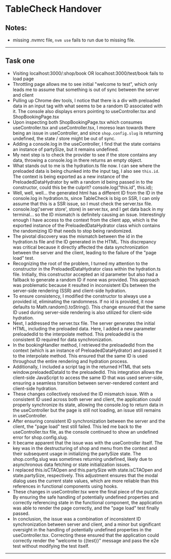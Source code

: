 <!--  This file was part of my first actual commit -->

# TableCheck Handover

## Notes:

- missing .nvmrc file, `nvm use` fails to run due to missing file.

---

## Task one

- Visiting localhost:3000/:shop/book OR localhost:3000/test/book fails to load page
- Throttling page allows me to see initial "welcome to test", which only leads me to assume that something is out of sync between the server and client
- Pulling up Chrome dev tools, I notice that there is a div with preloaded data in an input tag with what seems to be a random ID associated with it. The console also displays errors pointing to useController.tsx and ShopBookingPage.tsx
- Upon inspecting both ShopBookingPage.tsx which consumes useController.tsx and useController.tsx, I moreso lean towards there being an issue in useController, and since `shop.config.slug` is returning undefined, the state / store might be out of sync.
- Adding a console.log in the useController, I find that the state contains an instance of partySize, but it remains undefined.
- My next step is to check the provider to see if the store contains any data, throwing a console.log in there returns an empty object.
- What stands out to me is the hydration.ts file now. I can see where the preloaded data is being chunked into the input tag, I also see `this.id`. The context is being exported as a new instance of the PreloadedDataHydrator by with a random id being passed in to the constructor, could this be the culprit? console.log("this.id", this.id);
- Well, well, well... the generated html has a different ID from the ID in the console.log in hydration.ts, since TableCheck is big on SSR, I can only assume that this is a SSR issue, so I must check the server.tsx file.
- console.log('server store', store) in server.tsx, and I get data back in my terminal... so the ID mismatch is definitely causing an issue. Interestingly enough I have access to the context from the client app, which is the exported instance of the PreloadedDataHydrator class which contains the randomizing ID that needs to stop being randomized.
- The pivotal discovery was the mismatch between the id in the hydration.ts file and the ID generated in the HTML. This discrepancy was critical because it directly affected the data synchronization between the server and the client, leading to the failure of the "page load" test.
- Recognizing the root of the problem, I turned my attention to the constructor in the PreloadedDataHydrator class within the hydration.ts file. Initially, this constructor accepted an id parameter but also had a fallback to generate a random ID if none was provided. This approach was problematic because it resulted in inconsistent IDs between the server-side rendering (SSR) and client-side hydration.
- To ensure consistency, I modified the constructor to always use a provided id, eliminating the randomness. If no id is provided, it now defaults to Math.random().toString(). This change ensured that the same ID used during server-side rendering is also utilized for client-side hydration.
- Next, I addressed the server.tsx file. The server generates the initial HTML, including the preloaded data. Here, I added a new parameter preloadedId to the interpolate method. This preloadedId is the consistent ID required for data synchronization.
- In the bookingHandler method, I retrieved the preloadedId from the context (which is an instance of PreloadedDataHydrator) and passed it to the interpolate method. This ensured that the same ID is used throughout the entire rendering and hydration process.
- Additionally, I included a script tag in the returned HTML that sets window.preloadedDataId to the preloadedId. This integration allows the client-side JavaScript to access the same ID that was used server-side, ensuring a seamless transition between server-rendered content and client-side hydration.
- These changes collectively resolved the ID mismatch issue. With a consistent ID used across both server and client, the application could properly synchronize its state, allowing the console.log to return data in the useController but the page is still not loading, an issue still remains in useController.
- After ensuring consistent ID synchronization between the server and the client, the "page load" test still failed. This led me back to the useController.tsx file, as the console continued to show an undefined error for shop.config.slug.
- It became apparent that the issue was with the useController itself. The key was in the destructuring of shop and menu from the context and their subsequent usage in initializing the partySize state. The shop.config.slug was sometimes returning undefined, likely due to asynchronous data fetching or state initialization issues.
- I replaced this.isCTAOpen and this.partySize with state.isCTAOpen and state.partySize, respectively. This adjustment ensures that the modal dialog uses the current state values, which are more reliable than this references in functional components using hooks.
- These changes in useController.tsx were the final piece of the puzzle. By ensuring the safe handling of potentially undefined properties and correctly referencing state in the functional component, the application was able to render the page correctly, and the "page load" test finally passed.
- In conclusion, the issue was a combination of inconsistent ID synchronization between server and client, and a minor but significant oversight in the handling of potentially undefined properties in the useController.tsx. Correcting these ensured that the application could correctly render the "welcome to {{test}}" message and pass the e2e test without modifying the test itself.

---

